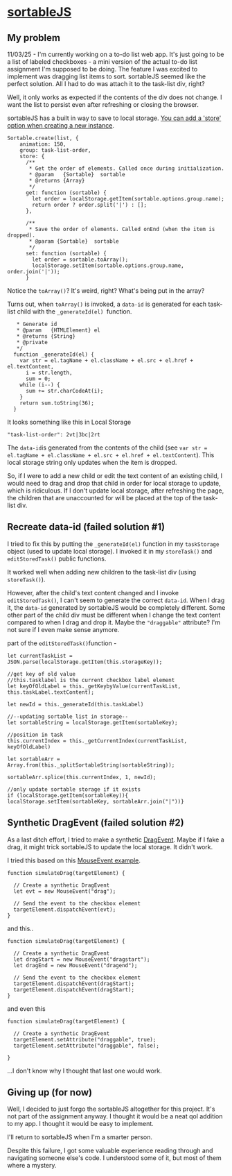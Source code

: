 [sortableJS](https://github.com/SortableJS/Sortable)
========================
## My problem

11/03/25 - I'm currently working on a to-do list web app. It's just going to be a list of labeled checkboxes -  a mini version of the actual to-do list assignment I'm supposed to be doing. The feature I was excited to implement was dragging list items to sort. sortableJS seemed like the perfect solution. All I had to do was attach it to the task-list div, right?

Well, it only works as expected if the contents of the div does not change. I want the list to persist even after refreshing or closing the browser. 

sortableJS has a built in way to save to local storage. [You can add a 'store' option when creating a new instance](https://github.com/SortableJS/Sortable).

```
Sortable.create(list, {
    animation: 150,
    group: task-list-order,
    store: {
      /**
       * Get the order of elements. Called once during initialization.
       * @param   {Sortable}  sortable
       * @returns {Array}
       */
      get: function (sortable) {
        let order = localStorage.getItem(sortable.options.group.name);
        return order ? order.split('|') : [];
      },

      /**
       * Save the order of elements. Called onEnd (when the item is dropped).
       * @param {Sortable}  sortable
       */
      set: function (sortable) {
        let order = sortable.toArray();
        localStorage.setItem(sortable.options.group.name, order.join('|'));
      }
```

Notice the `toArray()`? It's weird, right? What's being put in the array?

Turns out, when `toArray()` is invoked, a `data-id` is generated for each task-list child with the `_generateId(el) `function.

```
   * Generate id
   * @param   {HTMLElement} el
   * @returns {String}
   * @private
   */
  function _generateId(el) {
    var str = el.tagName + el.className + el.src + el.href + el.textContent,
      i = str.length,
      sum = 0;
    while (i--) {
      sum += str.charCodeAt(i);
    }
    return sum.toString(36);
  }
```

It looks something like this in Local Storage

```
"task-list-order": 2vt|3bc|2rt
```

The `data-id`is generated from the contents of the child (see `var str = el.tagName + el.className + el.src + el.href + el.textContent`). This local storage string only updates when the item is dropped.

So, if I were to add a new child or edit the text content of an existing child, I would need to drag and drop that child in order for local storage to update, which is ridiculous. If I don't update local storage, after refreshing the page, the children that are unaccounted for will be placed at the top of the task-list div.

## Recreate data-id (failed solution #1)

I tried to fix this by putting the `_generateId(el)` function in my `taskStorage` object (used to update local storage). I invoked it in my `storeTask()` and `editStoredTask()` public functions. 

It worked well when adding new children to the task-list div (using `storeTask()`). 

However, after the child's text content changed and I invoke `editStoredTask()`, I can't seem to generate the correct `data-id`. When I drag it, the `data-id` generated by sortableJS would be completely different. Some other part of the child div must be different when I change the text content compared to when I drag and drop it. Maybe the `"draggable"` attribute? I'm not sure if I even make sense anymore.

part of  the `editStoredTask()`function - 
```
let currentTaskList = JSON.parse(localStorage.getItem(this.storageKey));

//get key of old value
//this.tasklabel is the current checkbox label element
let keyOfOldLabel = this._getKeybyValue(currentTaskList, this.taskLabel.textContent);

let newId = this._generateId(this.taskLabel)

//--updating sortable list in storage--
let sortableString = localStorage.getItem(sortableKey);

//position in task
this.currentIndex = this._getCurrentIndex(currentTaskList, keyOfOldLabel)

let sortableArr = Array.from(this._splitSortableString(sortableString));

sortableArr.splice(this.currentIndex, 1, newId);

//only update sortable storage if it exists
if (localStorage.getItem(sortableKey)){
localStorage.setItem(sortableKey, sortableArr.join("|"))}
```

## Synthetic DragEvent (failed solution #2)

As a last ditch effort, I tried to make a synthetic [DragEvent](https://developer.mozilla.org/en-US/docs/Web/API/DragEvent/DragEvent). Maybe if I fake a drag, it might trick sortableJS to update the local storage. It didn't work.

I tried this based on this [MouseEvent example](https://developer.mozilla.org/en-US/docs/Web/API/MouseEvent#example).
```
function simulateDrag(targetElement) {

  // Create a synthetic DragEvent
  let evt = new MouseEvent("drag");

  // Send the event to the checkbox element
  targetElement.dispatchEvent(evt);
}
```
and this..
```
function simulateDrag(targetElement) {

  // Create a synthetic DragEvent
  let dragStart = new MouseEvent("dragstart");
  let dragEnd = new MouseEvent("dragend");

  // Send the event to the checkbox element
  targetElement.dispatchEvent(dragStart);
  targetElement.dispatchEvent(dragStart);
}
```
and even this
```
function simulateDrag(targetElement) {

  // Create a synthetic DragEvent
  targetElement.setAttribute("draggable", true);
  targetElement.setAttribute("draggable", false);

}
```
...I don't know why I thought that last one would work.


## Giving up (for now)

Well, I decided to just forgo the sortableJS altogether for this project. It's not part of the assignment anyway. I thought it would be a neat qol addition to my app. I thought it would be easy to implement. 

I'll return to sortableJS when I'm a smarter person. 

Despite this failure, I got some valuable experience reading through and navigating someone else's code.  I understood some of it, but most of them where a mystery. 